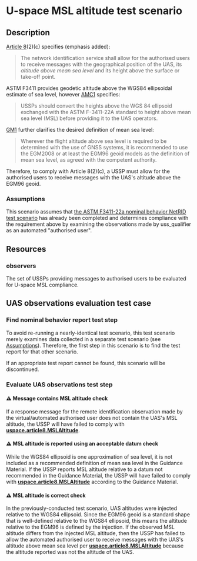 # U-space MSL altitude test scenario

## Description

[Article 8](https://eur-lex.europa.eu/legal-content/EN/TXT/HTML/?uri=CELEX:32021R0664&qid=1702917443967#d1e905-161-1)(2)(c) specifies (emphasis added):

> The network identification service shall allow for the authorised users to receive messages with the geographical position of the UAS, its *altitude above mean sea level* and its height above the surface or take-off point.


ASTM F3411 provides geodetic altitude above the WGS84 ellipsoidal estimate of sea level, however [AMC1](https://www.easa.europa.eu/en/document-library/acceptable-means-of-compliance-and-guidance-materials/amc-and-gm-implementing) specifies:

> USSPs should convert the heights above the WGS 84 ellipsoid exchanged with the ASTM F-3411-22A standard to height above mean sea level (MSL) before providing it to the UAS operators.


[GM1](https://www.easa.europa.eu/en/document-library/acceptable-means-of-compliance-and-guidance-materials/amc-and-gm-implementing) further clarifies the desired definition of mean sea level:

> Wherever the flight altitude above sea level is required to be determined with the use of GNSS systems, it is recommended to use the EGM2008 or at least the EGM96 geoid models as the definition of mean sea level, as agreed with the competent authority.


Therefore, to comply with Article 8(2)(c), a USSP must allow for the authorised users to receive messages with the UAS's altitude above the EGM96 geoid.

### Assumptions

This scenario assumes that [the ASTM F3411-22a nominal behavior NetRID test scenario](../../astm/netrid/v22a/nominal_behavior.md) has already been completed and determines compliance with the requirement above by examining the observations made by uss_qualifier as an automated "authorised user".

## Resources

### observers

The set of USSPs providing messages to authorised users to be evaluated for U-space MSL compliance.

## UAS observations evaluation test case

### Find nominal behavior report test step

To avoid re-running a nearly-identical test scenario, this test scenario merely examines data collected in a separate test scenario (see [Assumptions](#assumptions)).  Therefore, the first step in this scenario is to find the test report for that other scenario.

If an appropriate test report cannot be found, this scenario will be discontinued.

### Evaluate UAS observations test step

#### ⚠️ Message contains MSL altitude check

If a response message for the remote identification observation made by the virtual/automated authorised user does not contain the UAS's MSL altitude, the USSP will have failed to comply with **[uspace.article8.MSLAltitude](../../../requirements/uspace/article8.md)**.

#### ⚠️ MSL altitude is reported using an acceptable datum check

While the WGS84 ellipsoid is one approximation of sea level, it is not included as a recommended definition of mean sea level in the Guidance Material.  If the USSP reports MSL altitude relative to a datum not recommended in the Guidance Material, the USSP will have failed to comply with **[uspace.article8.MSLAltitude](../../../requirements/uspace/article8.md)** according to the Guidance Material.

#### ⚠️ MSL altitude is correct check

In the previously-conducted test scenario, UAS altitudes were injected relative to the WGS84 ellipsoid.  Since the EGM96 geoid is a standard shape that is well-defined relative to the WGS84 ellipsoid, this means the altitude relative to the EGM96 is defined by the injection.  If the observed MSL altitude differs from the injected MSL altitude, then the USSP has failed to allow the automated authorised user to receive messages with the UAS's altitude above mean sea level per **[uspace.article8.MSLAltitude](../../../requirements/uspace/article8.md)** because the altitude reported was not the altitude of the UAS.
